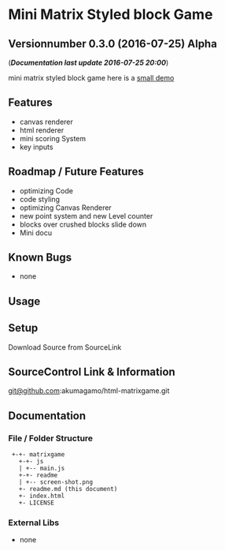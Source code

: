 # Mini Matrix Styled block Game
## Versionnumber 0.3.0 (2016-07-25) Alpha
(***Documentation last update 2016-07-25 20:00***)  

mini matrix styled block game here is a [small demo](https://rawgit.com/akumagamo/html-matrixgame/master/index.html)

## Features
* canvas renderer
* html renderer
* mini scoring System
* key inputs

## Roadmap / Future Features
* optimizing Code
* code styling 
* optimizing Canvas Renderer
* new point system and new Level counter
* blocks over crushed blocks slide down
* Mini docu

## Known Bugs
* none

## Usage

## Setup
Download Source from SourceLink

## SourceControl Link & Information
git@github.com:akumagamo/html-matrixgame.git

## Documentation

### File / Folder Structure

     +-+- matrixgame
       +-+- js
       | +-- main.js
       +-+- readme
       | +-- screen-shot.png
       +- readme.md (this document)
       +- index.html
       +- LICENSE

### External Libs
* none

